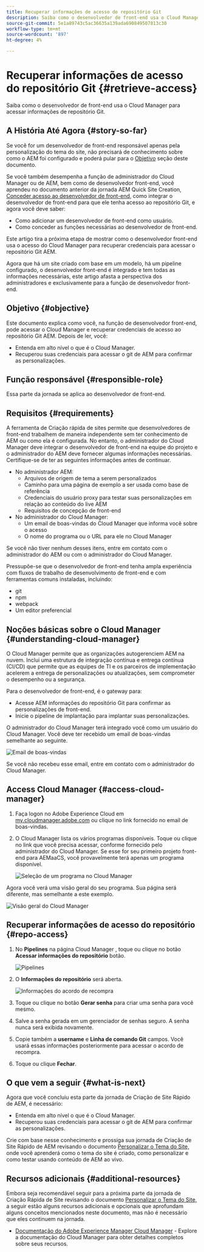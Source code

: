 ```yaml
---
title: Recuperar informações de acesso do repositório Git
description: Saiba como o desenvolvedor de front-end usa o Cloud Manager para acessar informações de repositório Git.
source-git-commit: 5e1a89743c5ac36635a139ada690849507813c30
workflow-type: tm+mt
source-wordcount: '897'
ht-degree: 4%

---
```



# Recuperar informações de acesso do repositório Git {#retrieve-access}

Saiba como o desenvolvedor de front-end usa o Cloud Manager para acessar informações de repositório Git.

## A História Até Agora {#story-so-far}

Se você for um desenvolvedor de front-end responsável apenas pela personalização do tema do site, não precisará de conhecimento sobre como o AEM foi configurado e poderá pular para o [Objetivo](#objective) seção deste documento.

Se você também desempenha a função de administrador do Cloud Manager ou de AEM, bem como de desenvolvedor front-end, você aprendeu no documento anterior da jornada AEM Quick Site Creation, [Conceder acesso ao desenvolvedor de front-end,](grant-access.md) como integrar o desenvolvedor de front-end para que ele tenha acesso ao repositório Git, e agora você deve saber:

* Como adicionar um desenvolvedor de front-end como usuário.
* Como conceder as funções necessárias ao desenvolvedor de front-end.

Este artigo tira a próxima etapa de mostrar como o desenvolvedor front-end usa o acesso do Cloud Manager para recuperar credenciais para acessar o repositório Git AEM.

Agora que há um site criado com base em um modelo, há um pipeline configurado, o desenvolvedor front-end é integrado e tem todas as informações necessárias, este artigo afasta a perspectiva dos administradores e exclusivamente para a função de desenvolvedor front-end.

## Objetivo {#objective}

Este documento explica como você, na função de desenvolvedor front-end, pode acessar o Cloud Manager e recuperar credenciais de acesso ao repositório Git AEM. Depois de ler, você:

* Entenda em alto nível o que é o Cloud Manager.
* Recuperou suas credenciais para acessar o git de AEM para confirmar as personalizações.

## Função responsável {#responsible-role}

Essa parte da jornada se aplica ao desenvolvedor de front-end.

## Requisitos {#requirements}

A ferramenta de Criação rápida de sites permite que desenvolvedores de front-end trabalhem de maneira independente sem ter conhecimento de AEM ou como ela é configurada. No entanto, o administrador do Cloud Manager deve integrar o desenvolvedor de front-end na equipe do projeto e o administrador do AEM deve fornecer algumas informações necessárias. Certifique-se de ter as seguintes informações antes de continuar.

* No administrador AEM:
   * Arquivos de origem de tema a serem personalizados
   * Caminho para uma página de exemplo a ser usada como base de referência
   * Credenciais do usuário proxy para testar suas personalizações em relação ao conteúdo do live AEM
   * Requisitos de concepção de front-end
* No administrador do Cloud Manager:
   * Um email de boas-vindas do Cloud Manager que informa você sobre o acesso
   * O nome do programa ou o URL para ele no Cloud Manager

Se você não tiver nenhum desses itens, entre em contato com o administrador do AEM ou com o administrador do Cloud Manager.

Pressupõe-se que o desenvolvedor de front-end tenha ampla experiência com fluxos de trabalho de desenvolvimento de front-end e com ferramentas comuns instaladas, incluindo:

* git
* npm
* webpack
* Um editor preferencial

## Noções básicas sobre o Cloud Manager {#understanding-cloud-manager}

O Cloud Manager permite que as organizações autogerenciem AEM na nuvem. Inclui uma estrutura de integração contínua e entrega contínua (CI/CD) que permite que as equipes de TI e os parceiros de implementação acelerem a entrega de personalizações ou atualizações, sem comprometer o desempenho ou a segurança.

Para o desenvolvedor de front-end, é o gateway para:

* Acesse AEM informações do repositório Git para confirmar as personalizações de front-end.
* Inicie o pipeline de implantação para implantar suas personalizações.

O administrador do Cloud Manager terá integrado você como um usuário do Cloud Manager. Você deve ter recebido um email de boas-vindas semelhante ao seguinte.

![Email de boas-vindas](assets/welcome-email.png)

Se você não recebeu esse email, entre em contato com o administrador do Cloud Manager.

## Access Cloud Manager {#access-cloud-manager}

1. Faça logon no Adobe Experience Cloud em [my.cloudmanager.adobe.com](https://my.cloudmanager.adobe.com/) ou clique no link fornecido no email de boas-vindas.

1. O Cloud Manager lista os vários programas disponíveis. Toque ou clique no link que você precisa acessar, conforme fornecido pelo administrador do Cloud Manager. Se esse for seu primeiro projeto front-end para AEMaaCS, você provavelmente terá apenas um programa disponível.

   ![Seleção de um programa no Cloud Manager](assets/cloud-manager-select-program.png)

Agora você verá uma visão geral do seu programa. Sua página será diferente, mas semelhante a este exemplo.

![Visão geral do Cloud Manager](assets/cloud-manager-overview.png)

## Recuperar informações de acesso do repositório {#repo-access}

1. No **Pipelines** na página Cloud Manager , toque ou clique no botão **Acessar informações do repositório** botão.

   ![Pipelines](assets/pipelines-repo-info.png)

1. O **Informações do repositório** será aberta.

   ![Informações do acordo de recompra](assets/repo-info.png)

1. Toque ou clique no botão **Gerar senha** para criar uma senha para você mesmo.

1. Salve a senha gerada em um gerenciador de senhas seguro. A senha nunca será exibida novamente.

1. Copie também a **username** e **Linha de comando Git** campos. Você usará essas informações posteriormente para acessar o acordo de recompra.

1. Toque ou clique **Fechar**.

## O que vem a seguir {#what-is-next}

Agora que você concluiu esta parte da jornada de Criação de Site Rápido de AEM, é necessário:

* Entenda em alto nível o que é o Cloud Manager.
* Recuperou suas credenciais para acessar o git de AEM para confirmar as personalizações.

Crie com base nesse conhecimento e prossiga sua jornada de Criação de Site Rápido de AEM revisando o documento [Personalizar o Tema do Site,](customize-theme.md) onde você aprenderá como o tema do site é criado, como personalizar e como testar usando conteúdo de AEM ao vivo.

## Recursos adicionais {#additional-resources}

Embora seja recomendável seguir para a próxima parte da jornada de Criação Rápida de Site revisando o documento [Personalizar o Tema do Site,](customize-theme.md) a seguir estão alguns recursos adicionais e opcionais que aprofundam alguns conceitos mencionados neste documento, mas não é necessário que eles continuem na jornada.

* [Documentação do Adobe Experience Manager Cloud Manager](https://experienceleague.adobe.com/docs/experience-manager-cloud-manager/using/introduction-to-cloud-manager.html?lang=pt-BR) - Explore a documentação do Cloud Manager para obter detalhes completos sobre seus recursos.
